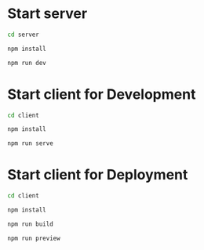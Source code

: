 # Start server

```sh
cd server
```

```sh
npm install
```

```sh
npm run dev
```

# Start client for Development

```sh
cd client
```

```sh
npm install
```

```sh
npm run serve
```

# Start client for Deployment

```sh
cd client
```

```sh
npm install
```

```sh
npm run build
```

```sh
npm run preview
```
